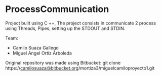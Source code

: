 # ProcessCommunication
Project built using C ++, The project consists in communicate 2 process using Threads, Pipes, setting up the STDOUT and STDIN.

Team:

- Camilo Suaza Gallego
- Miguel Angel Ortiz Arboleda

Original repository was made using Bitbucket:
git clone https://camilosuaza@bitbucket.org/mortiza3/miguelcamiloproyecto1.git


